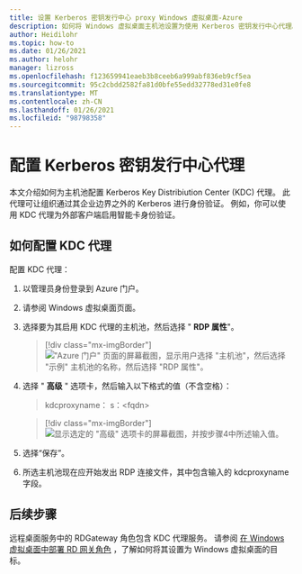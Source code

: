 ```yaml
---
title: 设置 Kerberos 密钥发行中心 proxy Windows 虚拟桌面-Azure
description: 如何将 Windows 虚拟桌面主机池设置为使用 Kerberos 密钥发行中心代理。
author: Heidilohr
ms.topic: how-to
ms.date: 01/26/2021
ms.author: helohr
manager: lizross
ms.openlocfilehash: f123659941eaeb3b8ceeb6a999abf836eb9cf5ea
ms.sourcegitcommit: 95c2cbdd2582fa81d0bfe55edd32778ed31e0fe8
ms.translationtype: MT
ms.contentlocale: zh-CN
ms.lasthandoff: 01/26/2021
ms.locfileid: "98798358"
---
```

# <a name="configure-a-kerberos-key-distribution-center-proxy"></a>配置 Kerberos 密钥发行中心代理

本文介绍如何为主机池配置 Kerberos Key Distribiution Center (KDC) 代理。 此代理可让组织通过其企业边界之外的 Kerberos 进行身份验证。 例如，你可以使用 KDC 代理为外部客户端启用智能卡身份验证。

## <a name="how-to-configure-the-kdc-proxy"></a>如何配置 KDC 代理

配置 KDC 代理：

1. 以管理员身份登录到 Azure 门户。

2. 请参阅 Windows 虚拟桌面页面。

3. 选择要为其启用 KDC 代理的主机池，然后选择 " **RDP 属性**"。

    > [!div class="mx-imgBorder"]
    > !["Azure 门户" 页面的屏幕截图，显示用户选择 "主机池"，然后选择 "示例" 主机池的名称，然后选择 "RDP 属性"。](media/rdp-properties.png)

4. 选择 " **高级** " 选项卡，然后输入以下格式的值（不含空格）：

    > kdcproxyname： s：\<fqdn\>

    > [!div class="mx-imgBorder"]
    > ![显示选定的 "高级" 选项卡的屏幕截图，并按步骤4中所述输入值。](media/advanced-tab-selected.png)

5. 选择“保存”。 

6. 所选主机池现在应开始发出 RDP 连接文件，其中包含输入的 kdcproxyname 字段。

## <a name="next-steps"></a>后续步骤

远程桌面服务中的 RDGateway 角色包含 KDC 代理服务。 请参阅 [在 Windows 虚拟桌面中部署 RD 网关角色](rd-gateway-role.md) ，了解如何将其设置为 Windows 虚拟桌面的目标。
